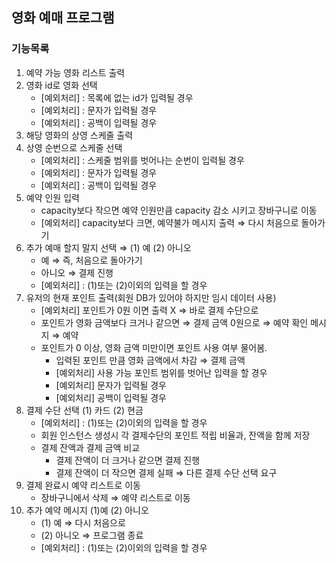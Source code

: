 ## 영화 예매 프로그램

### 기능목록
1. 예약 가능 영화 리스트 출력
2. 영화 id로 영화 선택
    * [예외처리] : 목록에 없는 id가 입력될 경우
    * [예외처리] : 문자가 입력될 경우
    * [예외처리] : 공백이 입력될 경우
3. 해당 영화의 상영 스케줄 출력
4. 상영 순번으로 스케줄 선택
    * [예외처리] : 스케줄 범위를 벗어나는 순번이 입력될 경우
    * [예외처리] : 문자가 입력될 경우
    * [예외처리] : 공백이 입력될 경우
5. 예약  인원 입력
    * capacity보다 작으면 예약 인원만큼 capacity 감소 시키고 장바구니로 이동
    * [예외처리] capacity보다 크면, 예약불가 메시지 출력 ⇒ 다시 처음으로 돌아가기
6. 추가 예매 할지 말지 선택 ⇒ (1) 예 (2) 아니오
    * 예 ⇒ 즉, 처음으로 돌아가기
    * 아니오 ⇒ 결제 진행
    * [예외처리] : (1)또는 (2)이외의 입력을 할 경우
7. 유저의 현재 포인트 출력(회원 DB가 있어야 하지만 임시 데이터 사용)
    * [예외처리] 포인트가 0원 이면 출력 X ⇒ 바로 결제 수단으로
    * 포인트가 영화 금액보다 크거나 같으면 ⇒ 결제 금액 0원으로 ⇒ 예약 확인 메시지 ⇒ 예약
    * 포인트가 0 이상, 영화 금액 미만이면 포인트 사용 여부 물어봄.
        * 입력된 포인트 만큼 영화 금액에서 차감 ⇒ 결제 금액
        * [예외처리] 사용 가능 포인트 범위를 벗어난 입력을 할 경우
        * [예외처리] 문자가 입력될 경우
        * [예외처리] 공백이 입력될 경우
8. 결제 수단 선택 (1) 카드 (2) 현금
    * [예외처리] : (1)또는 (2)이외의 입력을 할 경우
    * 회원 인스턴스 생성시 각 결제수단의 포인트 적립 비율과, 잔액을 함께 저장
    * 결제 잔액과 결제 금액 비교
        * 결제 잔액이 더 크거나 같으면 결제 진행
        * 결제 잔액이 더 작으면 결제 실패 ⇒ 다른 결제 수단 선택 요구
9. 결제 완료시 예약 리스트로 이동
    - 장바구니에서 삭제 ⇒ 예약 리스트로 이동
10. 추가 예약 메시지 (1)예 (2) 아니오
    * (1) 예 ⇒ 다시 처음으로
    * (2) 아니오 ⇒ 프로그램 종료
    * [예외처리] : (1)또는 (2)이외의 입력을 할 경우
